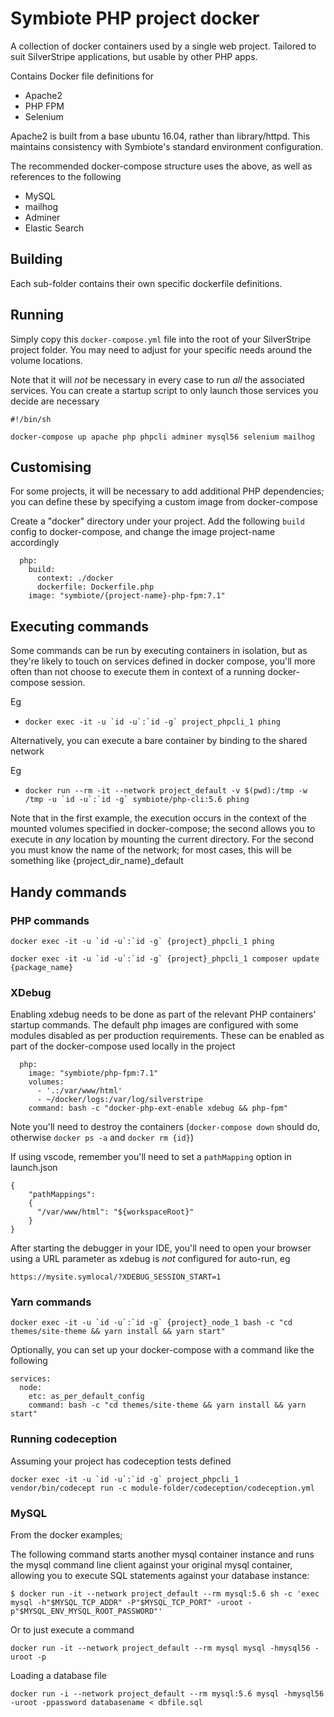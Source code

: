 # Symbiote PHP project docker

A collection of docker containers used by a single web project. Tailored
to suit SilverStripe applications, but usable by other PHP apps. 

Contains Docker file definitions for

* Apache2
* PHP FPM 
* Selenium

Apache2 is built from a base ubuntu 16.04, rather than library/httpd. This
maintains consistency with Symbiote's standard environment configuration. 

The recommended docker-compose structure uses the above, as well as references 
to the following 

* MySQL 
* mailhog
* Adminer
* Elastic Search

## Building

Each sub-folder contains their own specific dockerfile definitions. 

## Running

Simply copy this `docker-compose.yml` file into the root of your SilverStripe
project folder. You may need to adjust for your specific needs around the 
volume locations. 

Note that it will _not_ be necessary in every case to run _all_ the associated 
services. You can create a startup script to only launch those services you 
decide are necessary

```
#!/bin/sh

docker-compose up apache php phpcli adminer mysql56 selenium mailhog
```



## Customising 

For some projects, it will be necessary to add additional PHP dependencies; 
you can define these by specifying a custom image from docker-compose

Create a "docker" directory under your project. Add the following `build` 
config to docker-compose, and change the image project-name accordingly

```
  php:
    build: 
      context: ./docker
      dockerfile: Dockerfile.php
    image: "symbiote/{project-name}-php-fpm:7.1"
```

## Executing commands

Some commands can be run by executing containers in isolation, but as they're
likely to touch on services defined in docker compose, you'll more often than
not choose to execute them in context of a running docker-compose session. 

Eg

* ``docker exec -it -u `id -u`:`id -g` project_phpcli_1 phing``

Alternatively, you can execute a bare container by binding to the shared
network

Eg

* ``docker run --rm -it --network project_default -v $(pwd):/tmp -w /tmp -u `id -u`:`id -g` symbiote/php-cli:5.6 phing``

Note that in the first example, the execution occurs in the context of the 
mounted volumes specified in docker-compose; the second allows you to
execute in _any_ location by mounting the current directory. For the second you
must know the name of the network; for most cases, this will be something like
{project_dir_name}_default 

## Handy commands

### PHP commands

``docker exec -it -u `id -u`:`id -g` {project}_phpcli_1 phing``

``docker exec -it -u `id -u`:`id -g` {project}_phpcli_1 composer update {package_name}``

### XDebug

Enabling xdebug needs to be done as part of the relevant PHP containers' 
startup commands. The default php images are configured with some modules 
disabled as per production requirements. These can be enabled as part of the
docker-compose used locally in the project

```
  php:
    image: "symbiote/php-fpm:7.1"
    volumes:
      - '.:/var/www/html'
      - ~/docker/logs:/var/log/silverstripe
    command: bash -c "docker-php-ext-enable xdebug && php-fpm"
```

Note you'll need to destroy the containers (`docker-compose down` should do, otherwise `docker ps -a` and `docker rm {id}`)

If using vscode, remember you'll need to set a `pathMapping` option in launch.json

```
{
    "pathMappings": 
    { 
      "/var/www/html": "${workspaceRoot}" 
    }
}
```

After starting the debugger in your IDE, you'll need to open your browser using a URL parameter as xdebug is _not_ configured for auto-run, eg

`https://mysite.symlocal/?XDEBUG_SESSION_START=1`



### Yarn commands

``docker exec -it -u `id -u`:`id -g` {project}_node_1 bash -c "cd themes/site-theme && yarn install && yarn start"``

Optionally, you can set up your docker-compose with a command like the following

```
services:
  node: 
    etc: as_per_default_config
    command: bash -c "cd themes/site-theme && yarn install && yarn start"
```

### Running codeception

Assuming your project has codeception tests defined

``docker exec -it -u `id -u`:`id -g` project_phpcli_1 vendor/bin/codecept run -c module-folder/codeception/codeception.yml``

### MySQL

From the docker examples;

The following command starts another mysql container instance and runs the 
mysql command line client against your original mysql container, allowing 
you to execute SQL statements against your database instance:


`$ docker run -it --network project_default --rm mysql:5.6 sh -c 'exec mysql -h"$MYSQL_TCP_ADDR" -P"$MYSQL_TCP_PORT" -uroot -p"$MYSQL_ENV_MYSQL_ROOT_PASSWORD"'`


Or to just execute a command

`docker run -it --network project_default --rm mysql mysql -hmysql56 -uroot -p`

Loading a database file

`docker run -i --network project_default --rm mysql:5.6 mysql -hmysql56 -uroot -ppassword databasename < dbfile.sql`
